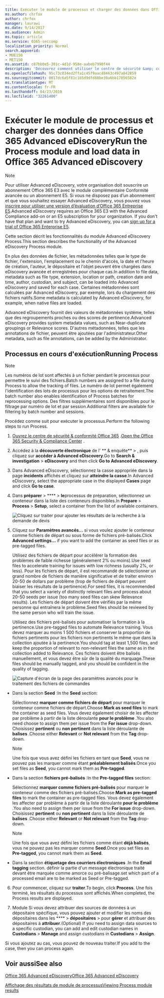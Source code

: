 ```yaml
---
title: Exécuter le module de processus et charger des données dans Office 365 Advanced eDiscovery
ms.author: chrfox
author: chrfox
manager: laurawi
ms.date: 9/14/2017
ms.audience: Admin
ms.topic: article
ms.service: O365-seccomp
localization_priority: Normal
search.appverid:
- MOE150
- MET150
ms.assetid: c87bb0e5-301c-4d1d-958e-aabeb7990f44
description: 'Découvrez comment utiliser le centre de sécurité &amp; conformité Office 365 pour accéder à Office 365 Advanced eDiscovery et exécuter le module process pour un cas.  '
ms.openlocfilehash: 95c73c034ed2ffa1c45f9aacd8463c497a842859
ms.sourcegitcommit: 0017dc6a5f81c165d9dfd88be39a6bb17856582e
ms.translationtype: MT
ms.contentlocale: fr-FR
ms.lasthandoff: 04/23/2019
ms.locfileid: "32261400"
---
```

# <a name="run-the-process-module-and-load-data-in-office-365-advanced-ediscovery"></a><span data-ttu-id="46ae8-103">Exécuter le module de processus et charger des données dans Office 365 Advanced eDiscovery</span><span class="sxs-lookup"><span data-stu-id="46ae8-103">Run the Process module and load data in Office 365 Advanced eDiscovery</span></span>

> [!NOTE]
> <span data-ttu-id="46ae8-p101">Pour utiliser Advanced eDiscovery, votre organisation doit souscrire un abonnement Office 365 E3 avec le module complémentaire Conformité avancée ou un abonnement E5. Si vous ne disposez pas d’un abonnement et que vous souhaitez essayer Advanced eDiscovery, vous pouvez vous [inscrire pour utiliser une version d’évaluation d’Office 365 Entreprise E5](https://go.microsoft.com/fwlink/p/?LinkID=698279).</span><span class="sxs-lookup"><span data-stu-id="46ae8-p101">Advanced eDiscovery requires an Office 365 E3 with the Advanced Compliance add-on or an E5 subscription for your organization. If you don't have that plan and want to try Advanced eDiscovery, you can [sign up for a trial of Office 365 Enterprise E5](https://go.microsoft.com/fwlink/p/?LinkID=698279).</span></span> 
  
<span data-ttu-id="46ae8-106">Cette section décrit les fonctionnalités du module Advanced eDiscovery Process.</span><span class="sxs-lookup"><span data-stu-id="46ae8-106">This section describes the functionality of the Advanced eDiscovery Process module.</span></span> 
  
<span data-ttu-id="46ae8-107">En plus des données de fichier, les métadonnées telles que le type de fichier, l'extension, l'emplacement ou le chemin d'accès, la date et l'heure de création, l'auteur, le dépositaire et l'objet peuvent être chargées dans eDiscovery avancée et enregistrées pour chaque cas.</span><span class="sxs-lookup"><span data-stu-id="46ae8-107">In addition to file data, metadata such as file type, extension, location or path, creation date and time, author, custodian, and subject, can be loaded into Advanced eDiscovery and saved for each case.</span></span> <span data-ttu-id="46ae8-108">Certaines métadonnées sont calculées par Advanced eDiscovery, par exemple, lors du chargement des fichiers natifs.</span><span class="sxs-lookup"><span data-stu-id="46ae8-108">Some metadata is calculated by Advanced eDiscovery, for example, when native files are loaded.</span></span> 
  
<span data-ttu-id="46ae8-109">Advanced eDiscovery fournit des valeurs de métadonnées système, telles que des regroupements proches ou des scores de pertinence.</span><span class="sxs-lookup"><span data-stu-id="46ae8-109">Advanced eDiscovery provides system metadata values, such as Near-duplicate groupings or Relevance scores.</span></span> <span data-ttu-id="46ae8-110">D'autres métadonnées, telles que les annotations de fichier, peuvent être ajoutées par l'administrateur.</span><span class="sxs-lookup"><span data-stu-id="46ae8-110">Other metadata, such as file annotations, can be added by the Administrator.</span></span> 
  
## <a name="running-process"></a><span data-ttu-id="46ae8-111">Processus en cours d'exécution</span><span class="sxs-lookup"><span data-stu-id="46ae8-111">Running Process</span></span>

> [!NOTE]
> <span data-ttu-id="46ae8-112">Les numéros de lot sont affectés à un fichier pendant le processus pour permettre le suivi des fichiers.</span><span class="sxs-lookup"><span data-stu-id="46ae8-112">Batch numbers are assigned to a file during Process to allow the tracking of files.</span></span> <span data-ttu-id="46ae8-113">Le numéro de lot permet également l'identification des lots de processus pour les options de retraitement.</span><span class="sxs-lookup"><span data-stu-id="46ae8-113">The batch number also enables identification of Process batches for reprocessing options.</span></span> <span data-ttu-id="46ae8-114">Des filtres supplémentaires sont disponibles pour le filtrage par numéro de lot et par session.</span><span class="sxs-lookup"><span data-stu-id="46ae8-114">Additional filters are available for filtering by batch number and sessions.</span></span> 
  
<span data-ttu-id="46ae8-115">Procédez comme suit pour exécuter le processus.</span><span class="sxs-lookup"><span data-stu-id="46ae8-115">Perform the following steps to run Process.</span></span>
  
1. <span data-ttu-id="46ae8-116">[Ouvrez le centre de sécurité &amp; conformité Office 365](go-to-the-securitycompliance-center.md) .</span><span class="sxs-lookup"><span data-stu-id="46ae8-116">[Open the Office 365 Security &amp; Compliance Center](go-to-the-securitycompliance-center.md) .</span></span> 
    
2. <span data-ttu-id="46ae8-117">Accédez à la **découverte électronique** de l' \*\* &amp; enquête\*\* \> , puis cliquez sur **accéder à Advanced eDiscovery**.</span><span class="sxs-lookup"><span data-stu-id="46ae8-117">Go to **Search &amp; investigation** \> **eDiscovery** and then click **Go to Advanced eDiscovery**.</span></span>
    
3. <span data-ttu-id="46ae8-118">Dans Advanced eDiscovery, sélectionnez la casse appropriée dans la page **incidents** affichés et cliquez sur **atteindre la casse**.</span><span class="sxs-lookup"><span data-stu-id="46ae8-118">In Advanced eDiscovery, select the appropriate case in the displayed **Cases** page and click **Go to case**.</span></span>
    
4. <span data-ttu-id="46ae8-119">Dans **préparer** \> \*\*\*\* \> **le**processus de préparation, sélectionnez un conteneur dans la liste des conteneurs disponibles.</span><span class="sxs-lookup"><span data-stu-id="46ae8-119">In **Prepare** \> **Process** \> **Setup**, select a container from the list of available containers.</span></span>
    
    ![Cliquez sur traiter pour ajouter les résultats de la recherche à la demande de devis](media/50bdc55c-d378-4881-b302-31ef785fa359.png)
  
5. <span data-ttu-id="46ae8-121">Cliquez sur **Paramètres avancés...** si vous voulez ajouter le conteneur comme fichiers de départ ou sous forme de fichiers pré-balisés.</span><span class="sxs-lookup"><span data-stu-id="46ae8-121">Click **Advanced settings...** if you want to add the container as seed files or as pre-tagged files.</span></span> 
    
    <span data-ttu-id="46ae8-122">Utilisez des fichiers de départ pour accélérer la formation des problèmes de faible richesse (généralement 2% ou moins).</span><span class="sxs-lookup"><span data-stu-id="46ae8-122">Use seed files to accelerate training for issues with low richness (usually 2%, or less).</span></span> <span data-ttu-id="46ae8-123">Pour les fichiers de départ, il est recommandé de sélectionner un grand nombre de fichiers de manière significative et de traiter environ 20-50 de dollars par problème (trop de fichiers de départ peuvent biaiser les résultats de la pertinence).</span><span class="sxs-lookup"><span data-stu-id="46ae8-123">For seed files, it is recommended that you select a variety of distinctly relevant files and process about 20-50 seeds per issue (too many seed files can skew Relevance results).</span></span> <span data-ttu-id="46ae8-124">Les fichiers de départ doivent être vérifiés par la même personne qui entraînera le problème.</span><span class="sxs-lookup"><span data-stu-id="46ae8-124">Seed files should be reviewed by the same person who will train the issue.</span></span>
    
    <span data-ttu-id="46ae8-125">Utilisez des fichiers pré-balisés pour automatiser la formation à la pertinence.</span><span class="sxs-lookup"><span data-stu-id="46ae8-125">Use pre-tagged files to automate Relevance training.</span></span> <span data-ttu-id="46ae8-126">Vous devez marquer au moins 1 500 fichiers et conserver la proportion de fichiers pertinents pour les fichiers non pertinents le même que dans la collection ajoutée à la pertinence.</span><span class="sxs-lookup"><span data-stu-id="46ae8-126">You should tag at least 1,500 files, and keep the proportion of relevant to non-relevant files the same as in the collection added to Relevance.</span></span> <span data-ttu-id="46ae8-127">Ces fichiers doivent être balisés manuellement, et vous devez être sûr de la qualité du marquage.</span><span class="sxs-lookup"><span data-stu-id="46ae8-127">These files should be manually tagged, and you should be confident in the quality of tagging.</span></span>
    
    ![Capture d'écran de la page des paramètres avancés pour le traitement des fichiers de commandes](media/3c25cb78-4484-41e5-bd34-3753c7ab6cf2.jpg)
  
  - <span data-ttu-id="46ae8-129">Dans la section **Seed** :</span><span class="sxs-lookup"><span data-stu-id="46ae8-129">In the **Seed** section:</span></span> 
    
    <span data-ttu-id="46ae8-130">Sélectionnez **marquer comme fichiers de départ** pour marquer le conteneur comme fichiers de départ.</span><span class="sxs-lookup"><span data-stu-id="46ae8-130">Choose **Mark as seed files** to mark the container as seed files.</span></span> <span data-ttu-id="46ae8-131">Vous devez également choisir de les affecter par problème à partir de la liste déroulante **pour le problème** .</span><span class="sxs-lookup"><span data-stu-id="46ae8-131">You also need choose to assign them per issue from the **For issue** drop-down.</span></span> <span data-ttu-id="46ae8-132">Choisissez **pertinent** ou **non pertinent** dans la liste déroulante de **balises** .</span><span class="sxs-lookup"><span data-stu-id="46ae8-132">Choose either **Relevant** or **Not relevant** from the **Tag** drop-down.</span></span> 
    
    > [!NOTE]
    > <span data-ttu-id="46ae8-133">Une fois que vous avez défini les fichiers en tant que **Seed**, vous ne pouvez pas les marquer comme étant **préalablement balisés**.</span><span class="sxs-lookup"><span data-stu-id="46ae8-133">Once you set files as **Seed**, you cannot mark them as **Pre-tagged**.</span></span> 
  
  - <span data-ttu-id="46ae8-134">Dans la section **fichiers pré-balisés** :</span><span class="sxs-lookup"><span data-stu-id="46ae8-134">In the **Pre-tagged files** section:</span></span> 
    
    <span data-ttu-id="46ae8-135">Sélectionnez **marquer comme fichiers pré-balisés** pour marquer le conteneur comme des fichiers pré-balisés.</span><span class="sxs-lookup"><span data-stu-id="46ae8-135">Choose **Mark as pre-tagged files** to mark the container as pre-tagged files.</span></span> <span data-ttu-id="46ae8-136">Vous devez également les affecter par problème à partir de la liste déroulante **pour le problème** .</span><span class="sxs-lookup"><span data-stu-id="46ae8-136">You also need to assign them per issue from the **For issue** drop-down.</span></span> <span data-ttu-id="46ae8-137">Choisissez **pertinent** ou **non pertinent** dans la liste déroulante de **balises** .</span><span class="sxs-lookup"><span data-stu-id="46ae8-137">Choose either **Relevant** or **Not relevant** from the **Tag** drop-down.</span></span> 
    
    > [!NOTE]
    > <span data-ttu-id="46ae8-138">Une fois que vous avez défini les fichiers comme étant **déjà balisés**, vous ne pouvez pas les marquer comme **Seed**.</span><span class="sxs-lookup"><span data-stu-id="46ae8-138">Once you set files as **Pre-tagged**, you cannot mark them as **Seed**.</span></span> 
  
  - <span data-ttu-id="46ae8-139">Dans la section **étiquetage des courriers électroniques** .</span><span class="sxs-lookup"><span data-stu-id="46ae8-139">In the **Email tagging** section.</span></span> <span data-ttu-id="46ae8-140">définir la partie d'un message électronique traité devant être marquée comme amorce ou pré-balisage.</span><span class="sxs-lookup"><span data-stu-id="46ae8-140">set which part of a processed email are to be marked as Seed or Pre-tagged.</span></span> 
    
6. <span data-ttu-id="46ae8-141">Pour commencer, cliquez sur **traiter**.</span><span class="sxs-lookup"><span data-stu-id="46ae8-141">To begin, click **Process**.</span></span> <span data-ttu-id="46ae8-142">Une fois terminé, les résultats du processus sont affichés.</span><span class="sxs-lookup"><span data-stu-id="46ae8-142">When completed, the Process results are displayed.</span></span>
    
7. <span data-ttu-id="46ae8-143">Module Si vous devez attribuer des sources de données à un dépositaire spécifique, vous pouvez ajouter et modifier les noms des dépositaires dans les \*\*\*\* \> **dépositaires** \> pour **gérer** et attribuer des dépositaires à **attribuer**.</span><span class="sxs-lookup"><span data-stu-id="46ae8-143">(Optional) If you need to assign data sources to a specific custodian, you can add and edit custodian names in **Custodians** \> **Manage** and assign custodians in **Custodians** \> **Assign**.</span></span> 
    
<span data-ttu-id="46ae8-144">Si vous ajoutez au cas, vous pouvez de nouveau traiter.</span><span class="sxs-lookup"><span data-stu-id="46ae8-144">If you add to the case, then you can process again.</span></span>
  
## <a name="see-also"></a><span data-ttu-id="46ae8-145">Voir aussi</span><span class="sxs-lookup"><span data-stu-id="46ae8-145">See also</span></span>

[<span data-ttu-id="46ae8-146">Office 365 Advanced eDiscovery</span><span class="sxs-lookup"><span data-stu-id="46ae8-146">Office 365 Advanced eDiscovery</span></span>](office-365-advanced-ediscovery.md)
  
[<span data-ttu-id="46ae8-147">Affichage des résultats de module de processus</span><span class="sxs-lookup"><span data-stu-id="46ae8-147">Viewing Process module results</span></span>](view-process-module-results-in-advanced-ediscovery.md)

